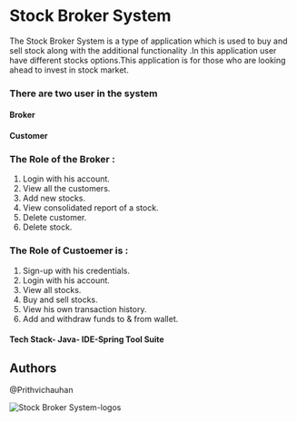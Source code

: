 
# Stock Broker System

The Stock Broker System is a type of application which is used to buy and sell stock along with the additional functionality .In this application user have different stocks options.This application is for those who are looking ahead to invest in stock market.

### There are two user in the system
 #### Broker   
 #### Customer 

### The Role of the Broker :
1. Login with his account.
2. View all the customers.
3. Add new stocks.
4. View consolidated report of a stock.
5. Delete customer.
7. Delete stock.

### The Role of Custoemer is :
1. Sign-up with his credentials.
2. Login with his account.
3. View all stocks.
4. Buy and sell stocks.
5. View his own transaction history.
6. Add and withdraw funds to & from wallet.

#### Tech Stack- Java- IDE-Spring Tool Suite
## Authors

@Prithvichauhan

![Stock Broker System-logos](https://user-images.githubusercontent.com/114485250/229363108-a2131dd1-a898-44f7-b5e4-9503c555992d.jpeg)
